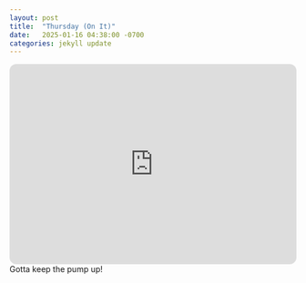 ```yaml
---
layout: post
title:  "Thursday (On It)"
date:   2025-01-16 04:38:00 -0700
categories: jekyll update
---
```

<iframe style="border-radius:12px" src="https://open.spotify.com/embed/playlist/0SXaoFgHNJM4NgSELWYTNm?utm_source=generator" width="100%" height="352" frameBorder="0" allowfullscreen="" allow="autoplay; clipboard-write; encrypted-media; fullscreen; picture-in-picture" loading="lazy"></iframe>
Gotta keep the pump up!

